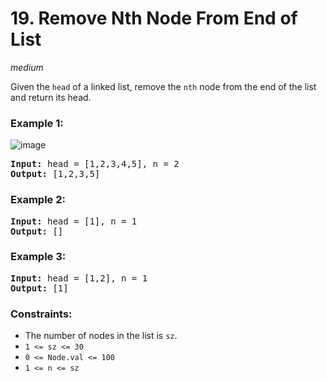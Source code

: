 # 19. Remove Nth Node From End of List
_medium_

Given the `head` of a linked list, remove the `nth` node from the end of the list and return its head.


### Example 1:
![image](https://assets.leetcode.com/uploads/2020/10/03/remove_ex1.jpg)

<pre>
<b>Input:</b> head = [1,2,3,4,5], n = 2
<b>Output:</b> [1,2,3,5]
</pre>

### Example 2:

<pre>
<b>Input:</b> head = [1], n = 1
<b>Output:</b> []
</pre>

### Example 3:

<pre>
<b>Input:</b> head = [1,2], n = 1
<b>Output:</b> [1]
</pre>

### Constraints:

- The number of nodes in the list is `sz`.
- `1 <= sz <= 30`
- `0 <= Node.val <= 100`
- `1 <= n <= sz`